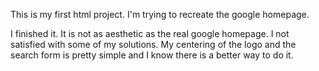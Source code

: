 This is my first html project. I'm trying to recreate the google homepage.

I finished it. It is not as aesthetic as the real google homepage. I not satisfied with some of my solutions. My centering of the logo and the search form is pretty simple and I know there is a better way to do it.
